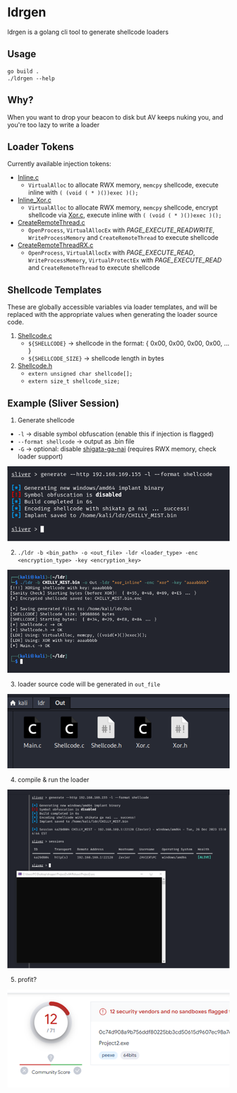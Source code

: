 # ldrgen

ldrgen is a golang cli tool to generate shellcode loaders

## Usage
```
go build .
./ldrgen --help
```

## Why?
When you want to drop your beacon to disk but AV keeps nuking you, and you're too lazy to write a loader

## Loader Tokens
Currently available injection tokens:
- [Inline.c](./templates/Source/Inline.c)
    - `VirtualAlloc` to allocate RWX memory, `memcpy` shellcode, execute inline with `( (void ( * )())exec )();`
- [Inline_Xor.c](./templates/Source/Inline_Xor.c)
    - `VirtualAlloc` to allocate RWX memory, `memcpy` shellcode, encrypt shellcode via [Xor.c](./templates/Source/Xor.c), execute inline with `( (void ( * )())exec )();`
- [CreateRemoteThread.c](./templates/Source/CreateRemoteThread.c)
    - `OpenProcess`, `VirtualAllocEx` with *PAGE_EXECUTE_READWRITE*, `WriteProcessMemory` and `CreateRemoteThread` to execute shellcode
- [CreateRemoteThreadRX.c](./templates/Source/CreateRemoteThreadRX.c)
    - `OpenProcess`, `VirtualAllocEx` with *PAGE_EXECUTE_READ*, `WriteProcessMemory`, `VirtualProtectEx` with *PAGE_EXECUTE_READ* and `CreateRemoteThread` to execute shellcode

## Shellcode Templates
These are globally accessible variables via loader templates, and will be replaced with the appropriate values when generating the loader source code.
1. [Shellcode.c](./templates/Source/Shellcode.c)
    - `${SHELLCODE}` -> shellcode in the format: { 0x00, 0x00, 0x00, 0x00, ... }
    - `${SHELLCODE_SIZE}` -> shellcode length in bytes
2. [Shellcode.h](./templates/Include/Shellcode.h)
    - `extern unsigned char shellcode[];`
    - `extern size_t shellcode_size;`

## Example (Sliver Session)
1. Generate shellcode
- `-l` -> disable symbol obfuscation (enable this if injection is flagged)
- `--format shellcode` -> output as .bin file
- `-G` -> optional: disable [shigata-ga-nai](https://unprotect.it/technique/shikata-ga-nai-sgn/#:~:text=Shikata%20Ga%20Nai%20(SGN)%20is,a%20self%2Ddecoding%20obfuscated%20shellcode.) (requires RWX memory, check loader support)

![generate shellcode](./assets/3e27d7894ec76ece20e41fd290df7ded.png)

2. `./ldr -b <bin_path> -o <out_file> -ldr <loader_type> -enc <encryption_type> -key <encryption_key>`

![generate loader](./assets/beb0f93fce10788ff4fafa558c7bec54.png)

3. loader source code will be generated in `out_file`

![loader source code](./assets/d76dc3645cf50997bf17ba2c28ed3565.png)

4. compile & run the loader

![run](./assets/bad05d44ec8a4ad5b361d0e5eb3bf2a3.png)

5. profit?

![profit](./assets/c2f1fd7a899c87ffd61303b6d46a6e2b.png)
